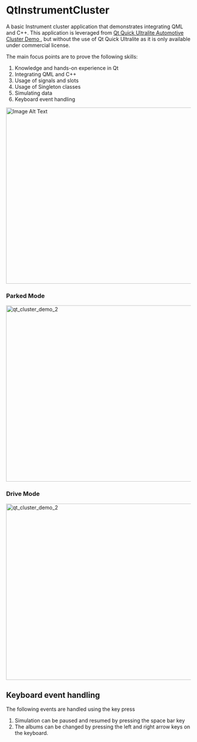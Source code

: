# QtInstrumentCluster

A basic Instrument cluster application that demonstrates integrating QML and C++.
This application is leveraged from [Qt Quick Ultralite Automotive Cluster Demo
](https://doc.qt.io/QtForMCUs-2.5/quickultralite-automotive-example.html)
, but without the use of Qt Quick Ultralite as it is only available under commercial license.

The main focus points are to prove the following skills:
1. Knowledge and hands-on experience in Qt
2. Integrating QML and C++
3. Usage of signals and slots
4. Usage of Singleton classes
5. Simulating data
6. Keyboard event handling

<img src="https://github.com/ShanavasPS/QtInstrumentCluster/assets/8370662/be0ccb51-98ff-49fd-9172-367892e94344" width="800" height="480" alt="Image Alt Text">

### Parked Mode

<img src="https://github.com/ShanavasPS/QtInstrumentCluster/assets/8370662/f5213a2f-87a5-435e-8d48-4a132b6ebb5c" width="800" height="480" alt="qt_cluster_demo_2">

### Drive Mode

<img src="https://github.com/ShanavasPS/QtInstrumentCluster/assets/8370662/02cce851-89b2-4ed3-b9db-274ea6dc15dc" width="800" height="480" alt="qt_cluster_demo_2">

## Keyboard event handling

The following events are handled using the key press

1. Simulation can be paused and resumed by pressing the space bar key
2. The albums can be changed by pressing the left and right arrow keys on the keyboard.

